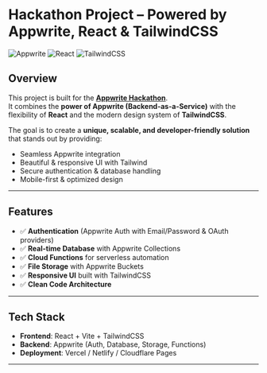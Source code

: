 # Hackathon Project – Powered by Appwrite, React & TailwindCSS

![Appwrite](https://img.shields.io/badge/Appwrite-%23F02E65?style=for-the-badge&logo=appwrite&logoColor=white)
![React](https://img.shields.io/badge/React-20232A?style=for-the-badge&logo=react&logoColor=61DAFB)
![TailwindCSS](https://img.shields.io/badge/TailwindCSS-0F172A?style=for-the-badge&logo=tailwind-css&logoColor=38BDF8)

##  Overview

This project is built for the **[Appwrite Hackathon](https://appwrite.io/)**.  
It combines the **power of Appwrite (Backend-as-a-Service)** with the flexibility of **React** and the modern design system of **TailwindCSS**.  

The goal is to create a **unique, scalable, and developer-friendly solution** that stands out by providing:
-  Seamless Appwrite integration  
-  Beautiful & responsive UI with Tailwind  
-  Secure authentication & database handling  
-  Mobile-first & optimized design  

---

##  Features

- ✅ **Authentication** (Appwrite Auth with Email/Password & OAuth providers)  
- ✅ **Real-time Database** with Appwrite Collections  
- ✅ **Cloud Functions** for serverless automation  
- ✅ **File Storage** with Appwrite Buckets  
- ✅ **Responsive UI** built with TailwindCSS  
- ✅ **Clean Code Architecture**  

---

##  Tech Stack

- **Frontend**: React + Vite + TailwindCSS  
- **Backend**: Appwrite (Auth, Database, Storage, Functions)  
- **Deployment**: Vercel / Netlify / Cloudflare Pages  

---

